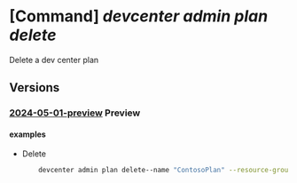 # [Command] _devcenter admin plan delete_

Delete a dev center plan

## Versions

### [2024-05-01-preview](/Resources/mgmt-plane/L3N1YnNjcmlwdGlvbnMve30vcmVzb3VyY2Vncm91cHMve30vcHJvdmlkZXJzL21pY3Jvc29mdC5kZXZjZW50ZXIvcGxhbnMve30=/2024-05-01-preview.xml) **Preview**

<!-- mgmt-plane /subscriptions/{}/resourcegroups/{}/providers/microsoft.devcenter/plans/{} 2024-05-01-preview -->

#### examples

- Delete
    ```bash
        devcenter admin plan delete--name "ContosoPlan" --resource-group "myResourceGroup"
    ```
